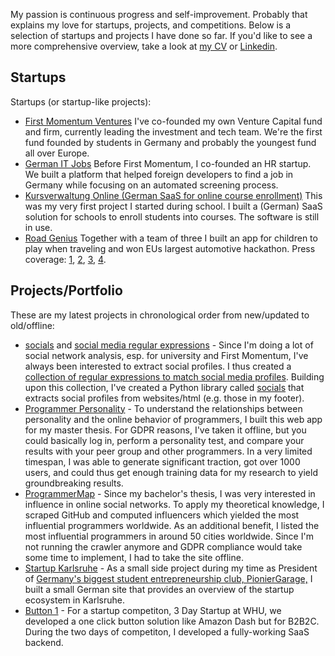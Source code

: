 <!--
.. title: Founder, Maker, Builder: Startups and Portfolio
.. slug: founder
.. date: 2020-02-25 11:03:11 UTC+01:00
.. tags: 
.. category: 
.. link: 
.. description: 
.. type: text
-->

My passion is continuous progress and self-improvement. Probably that explains my love for startups, projects, and competitions.
Below is a selection of startups and projects I have done so far.
If you'd like to see a more comprehensive overview,
take a look at [my CV](https://github.com/lorey/resume) or [Linkedin](https://www.linkedin.com/in/karllorey).

## Startups
Startups (or startup-like projects):
- [First Momentum Ventures](http://firstmomentum.vc)
  I've co-founded my own Venture Capital fund and firm, currently leading the investment and tech team. We're the first fund founded by students in Germany and probably the youngest fund all over Europe.
- [German IT Jobs](http://germanitjobs.com)
  Before First Momentum, I co-founded an HR startup. We built a platform that helped foreign developers to find a job in Germany while focusing on an automated screening process.
- [Kursverwaltung Online (German SaaS for online course enrollment)](http://kursverwaltungonline.de)
  This was my very first project I started during school. I built a (German) SaaS solution for schools to enroll students into courses. The software is still in use.
- [Road Genius](http://roadgenius.de)
  Together with a team of three I built an app for children to play when traveling and won EUs largest automotive hackathon.
  Press coverage: [1](https://www.cebit.de/en/news-trends/news/vw-hackathon-the-winner-is--1592),
  [2](http://www.automotiveit.eu/vw-hackathon-road-genius-triumphieren/news/id-0049270),
  [3](https://www.computerwoche.de/a/die-gewinner-des-vw-programmierwettbewerbs,3096127),
  [4](https://www.youtube.com/watch?v=1YpsJsB6Hwg).

## Projects/Portfolio
These are my latest projects in chronological order from new/updated to old/offline:

- [socials](https://github.com/lorey/socials) and [social media regular expressions](https://github.com/lorey/social-media-profiles-regexs) -
  Since I'm doing a lot of social network analysis, esp. for university and First Momentum, I've always been interested to extract social profiles.
  I thus created a [collection of regular expressions to match social media profiles](https://github.com/lorey/social-media-profiles-regexs).
  Building upon this collection, I've created a Python library called [socials](https://github.com/lorey/socials) that extracts social profiles from websites/html (e.g. those in my footer).
- [Programmer Personality](https://programmerpersonality.com) -
  To understand the relationships between personality and the online behavior of programmers, I built this web app for my master thesis.
  For GDPR reasons, I've taken it offline, but you could basically log in, perform a personality test, and compare your results with your peer group and other programmers.
  In a very limited timespan, I was able to generate significant traction, got over 1000 users, and could thus get enough training data for my research to yield groundbreaking results.
- [ProgrammerMap](http://programmermap.com) -
  Since my bachelor's thesis, I was very interested in influence in online social networks.
  To apply my theoretical knowledge, I scraped GitHub and computed influencers which yielded the most influential programmers worldwide.
  As an additional benefit, I listed the most influential programmers in around 50 cities worldwide.
  Since I'm not running the crawler anymore and GDPR compliance would take some time to implement, I had to take the site offline.
- [Startup Karlsruhe](http://startup-karlsruhe.de) -
  As a small side project during my time as President of [Germany's biggest student entrepreneurship club, PionierGarage,](https://pioniergarage.de)
  I built a small German site that provides an overview of the startup ecosystem in Karlsruhe.
- [Button 1](http://button1.de) -
  For a startup competiton, 3 Day Startup at WHU, we developed a one click button solution like Amazon Dash but for B2B2C.
  During the two days of competiton, I developed a fully-working SaaS backend.